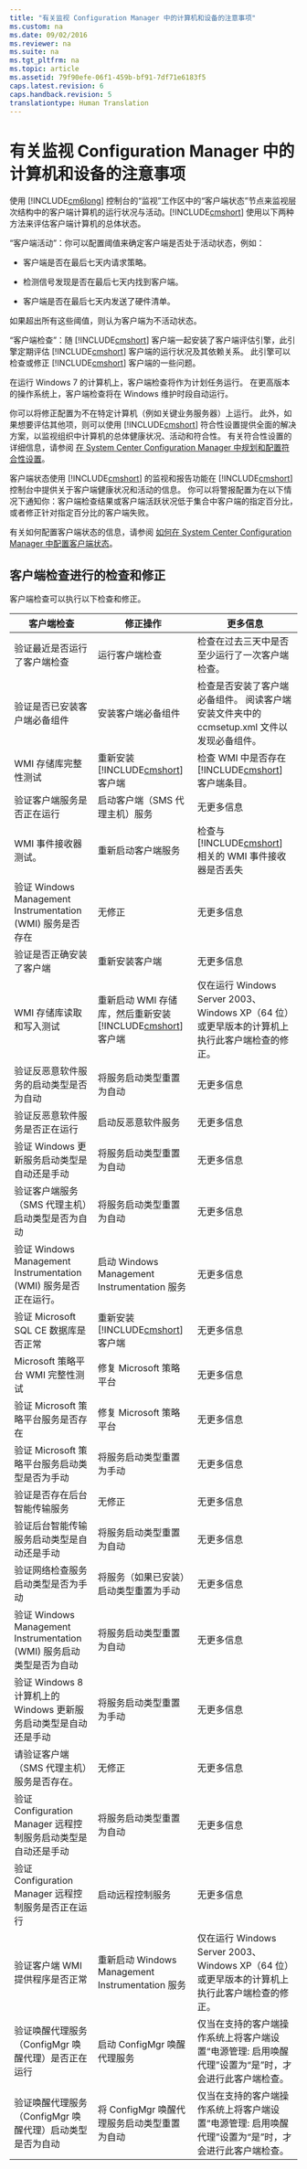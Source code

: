 ```yaml
---
title: "有关监视 Configuration Manager 中的计算机和设备的注意事项"
ms.custom: na
ms.date: 09/02/2016
ms.reviewer: na
ms.suite: na
ms.tgt_pltfrm: na
ms.topic: article
ms.assetid: 79f90efe-06f1-459b-bf91-7df71e6183f5
caps.latest.revision: 6
caps.handback.revision: 5
translationtype: Human Translation
---
```

# 有关监视 Configuration Manager 中的计算机和设备的注意事项
使用 [!INCLUDE[cm6long](../LocTest/includes/cm6long_md.md)] 控制台的“监视”工作区中的“客户端状态”节点来监视层次结构中的客户端计算机的运行状况与活动。[!INCLUDE[cmshort](../LocTest/includes/cmshort_md.md)] 使用以下两种方法来评估客户端计算机的总体状态。  
  
 “客户端活动”：你可以配置阈值来确定客户端是否处于活动状态，例如：  
  
-   客户端是否在最后七天内请求策略。  
  
-   检测信号发现是否在最后七天内找到客户端。  
  
-   客户端是否在最后七天内发送了硬件清单。  
  
 如果超出所有这些阈值，则认为客户端为不活动状态。  
  
 “客户端检查”：随 [!INCLUDE[cmshort](../LocTest/includes/cmshort_md.md)] 客户端一起安装了客户端评估引擎，此引擎定期评估 [!INCLUDE[cmshort](../LocTest/includes/cmshort_md.md)] 客户端的运行状况及其依赖关系。 此引擎可以检查或修正 [!INCLUDE[cmshort](../LocTest/includes/cmshort_md.md)] 客户端的一些问题。  
  
 在运行 Windows 7 的计算机上，客户端检查将作为计划任务运行。 在更高版本的操作系统上，客户端检查将在 Windows 维护时段自动运行。  
  
 你可以将修正配置为不在特定计算机（例如关键业务服务器）上运行。 此外，如果想要评估其他项，则可以使用 [!INCLUDE[cmshort](../LocTest/includes/cmshort_md.md)] 符合性设置提供全面的解决方案，以监视组织中计算机的总体健康状况、活动和符合性。 有关符合性设置的详细信息，请参阅 [在 System Center Configuration Manager 中规划和配置符合性设置](../LocTest/Plan-for-and-configure-compliance-settings-in-System-Center-Configuration-Manager.md)。  
  
 客户端状态使用 [!INCLUDE[cmshort](../LocTest/includes/cmshort_md.md)] 的监视和报告功能在 [!INCLUDE[cmshort](../LocTest/includes/cmshort_md.md)] 控制台中提供关于客户端健康状况和活动的信息。 你可以将警报配置为在以下情况下通知你：客户端检查结果或客户端活跃状况低于集合中客户端的指定百分比，或者修正针对指定百分比的客户端失败。  
  
 有关如何配置客户端状态的信息，请参阅 [如何在 System Center Configuration Manager 中配置客户端状态](../LocTest/How-to-configure-client-status-in-System-Center-Configuration-Manager.md)。  
  
##  <a name="BKMK_ClientHealth"></a> 客户端检查进行的检查和修正  
 客户端检查可以执行以下检查和修正。  
  
|客户端检查|修正操作|更多信息|  
|-----------|----------|----------|  
|验证最近是否运行了客户端检查|运行客户端检查|检查在过去三天中是否至少运行了一次客户端检查。|  
|验证是否已安装客户端必备组件|安装客户端必备组件|检查是否安装了客户端必备组件。 阅读客户端安装文件夹中的 ccmsetup.xml 文件以发现必备组件。|  
|WMI 存储库完整性测试|重新安装 [!INCLUDE[cmshort](../LocTest/includes/cmshort_md.md)] 客户端|检查 WMI 中是否存在 [!INCLUDE[cmshort](../LocTest/includes/cmshort_md.md)] 客户端条目。|  
|验证客户端服务是否正在运行|启动客户端（SMS 代理主机）服务|无更多信息|  
|WMI 事件接收器测试。|重新启动客户端服务|检查与 [!INCLUDE[cmshort](../LocTest/includes/cmshort_md.md)] 相关的 WMI 事件接收器是否丢失|  
|验证 Windows Management Instrumentation \(WMI\) 服务是否存在|无修正|无更多信息|  
|验证是否正确安装了客户端|重新安装客户端|无更多信息|  
|WMI 存储库读取和写入测试|重新启动 WMI 存储库，然后重新安装 [!INCLUDE[cmshort](../LocTest/includes/cmshort_md.md)] 客户端|仅在运行 Windows Server 2003、Windows XP（64 位）或更早版本的计算机上执行此客户端检查的修正。|  
|验证反恶意软件服务的启动类型是否为自动|将服务启动类型重置为自动|无更多信息|  
|验证反恶意软件服务是否正在运行|启动反恶意软件服务|无更多信息|  
|验证 Windows 更新服务启动类型是自动还是手动|将服务启动类型重置为自动|无更多信息|  
|验证客户端服务（SMS 代理主机）启动类型是否为自动|将服务启动类型重置为自动|无更多信息|  
|验证 Windows Management Instrumentation \(WMI\) 服务是否正在运行。|启动 Windows Management Instrumentation 服务|无更多信息|  
|验证 Microsoft SQL CE 数据库是否正常|重新安装 [!INCLUDE[cmshort](../LocTest/includes/cmshort_md.md)] 客户端|无更多信息|  
|Microsoft 策略平台 WMI 完整性测试|修复 Microsoft 策略平台|无更多信息|  
|验证 Microsoft 策略平台服务是否存在|修复 Microsoft 策略平台|无更多信息|  
|验证 Microsoft 策略平台服务启动类型是否为手动|将服务启动类型重置为手动|无更多信息|  
|验证是否存在后台智能传输服务|无修正|无更多信息|  
|验证后台智能传输服务启动类型是自动还是手动|将服务启动类型重置为自动|无更多信息|  
|验证网络检查服务启动类型是否为手动|将服务（如果已安装）启动类型重置为手动|无更多信息|  
|验证 Windows Management Instrumentation \(WMI\) 服务启动类型是否为自动|将服务启动类型重置为自动|无更多信息|  
|验证 Windows 8 计算机上的 Windows 更新服务启动类型是自动还是手动|将服务启动类型重置为手动|无更多信息|  
|请验证客户端（SMS 代理主机）服务是否存在。|无修正|无更多信息|  
|验证 Configuration Manager 远程控制服务启动类型是自动还是手动|将服务启动类型重置为自动|无更多信息|  
|验证 Configuration Manager 远程控制服务是否正在运行|启动远程控制服务|无更多信息|  
|验证客户端 WMI 提供程序是否正常|重新启动 Windows Management Instrumentation 服务|仅在运行 Windows Server 2003、Windows XP（64 位）或更早版本的计算机上执行此客户端检查的修正。|  
|验证唤醒代理服务（ConfigMgr 唤醒代理）是否正在运行|启动 ConfigMgr 唤醒代理服务|仅当在支持的客户端操作系统上将客户端设置“电源管理: 启用唤醒代理”设置为“是”时，才会进行此客户端检查。|  
|验证唤醒代理服务（ConfigMgr 唤醒代理）启动类型是否为自动|将 ConfigMgr 唤醒代理服务启动类型重置为自动|仅当在支持的客户端操作系统上将客户端设置“电源管理: 启用唤醒代理”设置为“是”时，才会进行此客户端检查。|